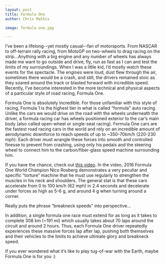 ```yaml
---
layout: post
title: Formula One
author: Chris Mathis

image: formula-one.jpg

---
```


I’ve been a lifelong--yet mostly casual--fan of motorsports. From NASCAR to off-terrain rally racing, from MotoGP on two-wheels to drag racing on the strip…Anything with a big engine and any number of wheels has always made me want to go outside and drive, fly, run as fast as I can and test the limits of my surroundings. When I was a little kid, I’d mostly watch these events for the spectacle. The engines were loud, dust flew through the air, sometimes there would be a crash, and still, the drivers remained stoic as they soared around the track or blasted forward with incredible speed. Recently, I’ve become interested in the more technical and physical aspects of a particular style of road racing, Formula One.

Formula One is absolutely incredible. For those unfamiliar with this style of racing, Formula 1 is the highest tier in what is called “formula" auto racing. Unlike the cars we would drive on the road with the wheels underneath the driver, a formula racing car has wheels positioned exterior to the car’s main body (also called open-wheel or single-seat racing). Formula One cars are the fastest road racing cars in the world and rely on an incredible amount of aerodynamic downforce to reach speeds of up to ~350-70km/h (220-230 mph). Each driver must wrangle these forces into smooth and controlled finesse to prevent from crashing, using only his pedals and the steering wheel to connect him to the carbon/fiber-glass speed machine surrounding him. 

If you have the chance, check out [this video](https://youtu.be/g-KYASQKdSU?t=148). In the video, 2016 Formula One World Champion Nico Rosberg demonstrates a very peculiar and specific “torture” machine that he must use regularly to strengthen the muscles in his neck and shoulders. The general stat is that these cars accelerate from 0 to 100 km/h (62 mph) in 2.4 seconds and decelerate under forces as high as 5-6 g, and around 4 g when turning around a corner.

Really puts the phrase “breakneck speeds” into perspective…

In addition, a single formula one race must extend for as long as it takes to complete 308 km (~191 mi) which usually takes about 70 laps around the circuit and around 2 hours. Thus, each Formula One driver repeatedly experiences these massive forces lap after lap, pushing both themselves and their vehicles to the limits to achieve ultimate glory and breakneck speed.

If you ever wondered what it’s like to play tug-of-war with the Earth, maybe Formula One is for you :)
